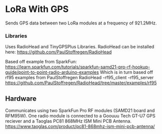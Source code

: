 # LoRa With GPS
Sends GPS data between two LoRa modules at a frequency of 921.2MHz.

### Libraries
Uses RadioHead and TinyGPSPlus Libraries.
RadioHead can be installed here: https://github.com/PaulStoffregen/RadioHead

Based off example from SparkFun:
https://learn.sparkfun.com/tutorials/sparkfun-samd21-pro-rf-hookup-guide/point-to-point-radio-arduino-examples
Which is in turn based off rf95 examples from PaulStoffregen RadioHead
  -rf95_client
  -rf95_server
https://github.com/PaulStoffregen/RadioHead/tree/master/examples/rf95


## Hardware
Communicates using two SparkFun Pro RF modules (SAMD21 board and RFM95W). One radio module is connected to a Goouuu Tech GT-U7 GPS reciever and 
a Taoglas PC81 868MHz ISM Mini PCB Antenna.
https://www.taoglas.com/product/pc81-868mhz-ism-mini-pcb-antenna/
